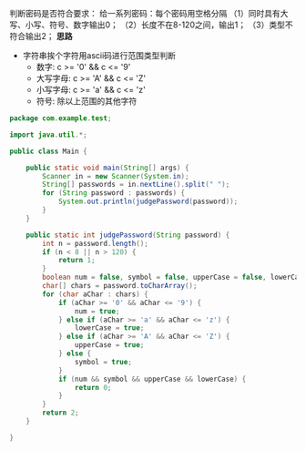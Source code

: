判断密码是否符合要求：
给一系列密码：每个密码用空格分隔
（1）同时具有大写、小写、符号、数字输出0；
（2）长度不在8-120之间，输出1；
（3）类型不符合输出2；
**思路**
* 字符串挨个字符用ascii码进行范围类型判断
  * 数字: c >= '0' && c <= '9'
  * 大写字母: c >= 'A' && c <= 'Z'
  * 小写字母: c >= 'a' && c <= 'z'
  * 符号: 除以上范围的其他字符
```java
package com.example.test;

import java.util.*;

public class Main {

    public static void main(String[] args) {
        Scanner in = new Scanner(System.in);
        String[] passwords = in.nextLine().split(" ");
        for (String password : passwords) {
            System.out.println(judgePassword(password));
        }
    }

    public static int judgePassword(String password) {
        int n = password.length();
        if (n < 8 || n > 120) {
            return 1;
        }
        boolean num = false, symbol = false, upperCase = false, lowerCase = false;
        char[] chars = password.toCharArray();
        for (char aChar : chars) {
            if (aChar >= '0' && aChar <= '9') {
                num = true;
            } else if (aChar >= 'a' && aChar <= 'z') {
                lowerCase = true;
            } else if (aChar >= 'A' && aChar <= 'Z') {
                upperCase = true;
            } else {
                symbol = true;
            }
            if (num && symbol && upperCase && lowerCase) {
                return 0;
            }
        }
        return 2;
    }

}

```
